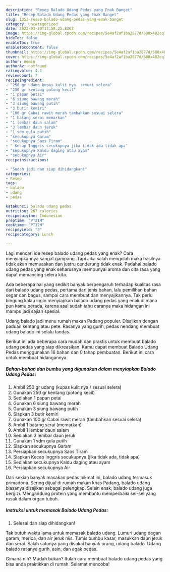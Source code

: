 ```yaml
---
description: "Resep Balado Udang Pedas yang Enak Banget"
title: "Resep Balado Udang Pedas yang Enak Banget"
slug: 1353-resep-balado-udang-pedas-yang-enak-banget
category: Uncategorized
date: 2022-03-20T17:58:25.836Z
image: https://img-global.cpcdn.com/recipes/5e4af2af1ba2877d/680x482cq70/balado-udang-pedas-foto-resep-utama.jpg
hideToc: false
enableToc: true
enableTocContent: false
thumbnail: https://img-global.cpcdn.com/recipes/5e4af2af1ba2877d/680x482cq70/balado-udang-pedas-foto-resep-utama.jpg
cover: https://img-global.cpcdn.com/recipes/5e4af2af1ba2877d/680x482cq70/balado-udang-pedas-foto-resep-utama.jpg
author: Admin
authorAv: notfound
ratingvalue: 4.1
reviewcount: 7
recipeingredient:
- "250 gr udang kupas kulit nya  sesuai selera"
- "250 gr kentang potong kecil"
- "1 papan petai"
- "6 siung bawang merah"
- "3 siung bawang putih"
- "3 butir kemiri"
- "100 gr Cabai rawit merah tambahkan sesuai selera"
- "1 batang serai memarkan"
- "1 lembar daun salam"
- "3 lembar daun jeruk"
- "1 sdm gula putih"
- "secukupnya Garam"
- "secukupnya Saos Tiram"
- " Kecap Inggris secukupnya jika tidak ada tidak apa"
- "secukupnya Kaldu daging atau ayam"
- "secukupnya Air"
recipeinstructions:

- "Sudah jadi dan siap dihidangkan!"
categories:
- Resep
tags:
- balado
- udang
- pedas

katakunci: balado udang pedas 
nutrition: 267 calories
recipecuisine: Indonesian
preptime: "PT21M"
cooktime: "PT32M"
recipeyield: "3"
recipecategory: Lunch

---
```



Lagi mencari ide resep balado udang pedas yang enak? Cara menyiapkannya sangat gampang. Tapi Jika salah mengolah maka hasilnya tidak akan memuaskan dan justru cenderung tidak enak. Padahal balado udang pedas yang enak seharusnya mempunyai aroma dan cita rasa yang dapat memancing selera kita.


Ada beberapa hal yang sedikit banyak berpengaruh terhadap kualitas rasa dari balado udang pedas, pertama dari jenis bahan, lalu pemilihan bahan segar dan bagus, sampai cara membuat dan menyajikannya. Tak perlu bingung kalau ingin menyiapkan balado udang pedas yang enak di mana pun kamu berada, karena asal sudah tahu caranya maka hidangan ini mampu jadi sajian spesial.

Udang balado jadi menu rumah makan Padang populer. Disajikan dengan paduan kentang atau pete. Rasanya yang gurih, pedas nendang membuat udang balado ini selalu tandas.


Berikut ini ada beberapa cara mudah dan praktis untuk membuat balado udang pedas yang siap dikreasikan. Kamu dapat membuat Balado Udang Pedas menggunakan 16 bahan dan 0 tahap pembuatan. Berikut ini cara untuk membuat hidangannya.

<!--inarticleads1-->

##### Bahan-bahan dan bumbu yang digunakan dalam menyiapkan Balado Udang Pedas:

1. Ambil 250 gr udang (kupas kulit nya / sesuai selera)
1. Gunakan 250 gr kentang (potong kecil)
1. Sediakan 1 papan petai
1. Gunakan 6 siung bawang merah
1. Gunakan 3 siung bawang putih
1. Siapkan 3 butir kemiri
1. Gunakan 100 gr Cabai rawit merah (tambahkan sesuai selera)
1. Ambil 1 batang serai (memarkan)
1. Ambil 1 lembar daun salam
1. Sediakan 3 lembar daun jeruk
1. Gunakan 1 sdm gula putih
1. Siapkan secukupnya Garam
1. Persiapkan secukupnya Saos Tiram
1. Siapkan  Kecap Inggris secukupnya (jika tidak ada, tidak apa)
1. Sediakan secukupnya Kaldu daging atau ayam
1. Persiapkan secukupnya Air


Dari sekian banyak masakan pedas nikmat ini, balado udang termasuk primadona. Sering dijual di rumah makan khas Padang, balado udang biasanya disajikan sebagai pelengkap. Selain enak, balado udang juga bergizi. Mengandung protein yang membantu memperbaiki sel-sel yang rusak dalam organ tubuh. 

<!--inarticleads2-->

##### Instruksi untuk memasak Balado Udang Pedas:


1. Selesai dan siap dihidangkan!

Tak butuh waktu lama untuk memasak balado udang. Lumuri udang degan garam, merica, dan air jeruk niis. Tumis bumbu kasar, masukkan daun jeruk dan serai. Salah satunya yang disukai banyak orang, udang balado. Udang balado rasanya gurih, asin, dan agak pedas. 

Gimana nih? Mudah bukan? Itulah cara membuat balado udang pedas yang bisa anda praktikkan di rumah. Selamat mencoba!
